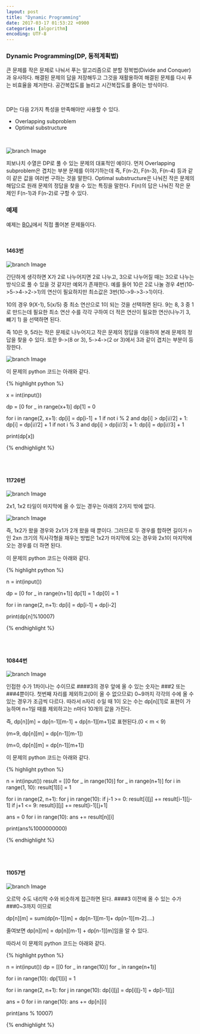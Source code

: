 ```yaml
---
layout: post
title: "Dynamic Programming"
date: 2017-03-17 01:53:22 +0900
categories: [algorithm]
encoding: UTF-8
---
```



### Dynamic Programming(DP, 동적계획법)

큰 문제를 작은 문제로 나눠서 푸는 알고리즘으로 분할 정복법(Divide and Conquer)과 유사하다. 
해결된 문제의 답을 저장해두고 그것을 재활용하여 해결된 문제를 다시 푸는 비효율을 제거한다.
공간복잡도를 늘리고 시간복잡도를 줄이는 방식이다. 

<br/>

DP는 다음 2가지 특성을 만족해야만 사용할 수 있다. 

- Overlapping subproblem
- Optimal substructure



<br/>

![branch Image](https://raw.githubusercontent.com/lee-seul/lee-seul.github.com/master/static/img/_posts/dynamic_programming.png)


피보나치 수열은 DP로 풀 수 있는 문제의 대표적인 예이다. 먼저 Overlapping subproblem은 겹치는 부분 문제를 이야기하는데 즉, F(n-2), F(n-3), F(n-4) 등과 같이 같은 값을 여러번 구하는 것을 말한다. Optimal substructure은 나눠진 작은 문제의 해답으로 원래 문제의 정답을 찾을 수 있는 특징을 말한다.
F(n)의 답은 나눠진 작은 문제인 F(n-1)과 F(n-2)로 구할 수 있다. 





### 예제 
예제는 [BOJ](https://www.acmicpc.net/)에서 직접 풀어본 문제들이다. 

<br/> 

#### 1463번 
![branch Image](https://raw.githubusercontent.com/lee-seul/lee-seul.github.com/master/static/img/_posts/dynamic_programming_01.png)

간단하게 생각하면 X가 2로 나누어지면 2로 나누고, 3으로 나누어질 때는 3으로 나누는 방식으로 풀 수 있을 것
같지만 예외가 존재한다. 예를 들어 10은 2로 나눌 경우 4번(10->5->4->2->1)의 연산이 필요하지만 
최소값은 3번(10->9->3->1)이다.

10의 경우 9(X-1), 5(x/5) 중 최소 연산으로 1이 되는 것을 선택하면 된다. 
9는 8, 3 중 1로 만드는데 필요한 최소 연산 수를 각각 구하여 더 적은 연산이 필요한 연산(나누기 3, 뺴기 1)
을 선택하면 된다. 

즉 10은 9, 5라는 작은 문제로 나누어지고 작은 문제의 정답을 이용하여 본래 문제의 정답을 찾을 수 있다.
또한 9->(8 or 3), 5->4->(2 or 3)에서 3과 같이 겹치는 부분이 등장한다. 

![branch Image](https://raw.githubusercontent.com/lee-seul/lee-seul.github.com/master/static/img/_posts/dynamic_programming_01-2.png)



이 문제의 python 코드는 아래와 같다.  

{% highlight python %}

x = int(input())

dp = [0 for _ in range(x+1)]
dp[1] = 0

for i in range(2, x+1):
    dp[i] = dp[i-1] + 1
    if not i % 2 and dp[i] > dp[i//2] + 1:
        dp[i] = dp[i//2] + 1
    if not i % 3 and dp[i] > dp[i//3] + 1:
        dp[i] = dp[i//3] + 1

print(dp[x])


{% endhighlight %}


<br/>
<br/>


#### 11726번
![branch Image](https://raw.githubusercontent.com/lee-seul/lee-seul.github.com/master/static/img/_posts/dynamic_programming_02.png)


2x1, 1x2 타일이 마지막에 올 수 있는 경우는 아래의 2가지 밖에 없다. 


![branch Image](https://raw.githubusercontent.com/lee-seul/lee-seul.github.com/master/static/img/_posts/dynamic_programming_02-2.png)

즉, 1x2가 왔을 경우와 2x1가 2개 왔을 때 뿐이다. 그러므로 두 경우를 합하면 길이가 n인 2xn 크기의 
직사각형을 채우는 방법은 1x2가 마지막에 오는 경우와 2x1이 마지막에 오는 경우를 더 하면 된다. 



이 문제의 python 코드는 아래와 같다.  

{% highlight python %}

n = int(input())

dp = [0 for _ in range(n+1)]
dp[1] = 1
dp[0] = 1

for i in range(2, n+1):
    dp[i] = dp[i-1] + dp[i-2]

print(dp[n]%10007)


{% endhighlight %}


<br/>
<br/>

#### 10844번

![branch Image](https://raw.githubusercontent.com/lee-seul/lee-seul.github.com/master/static/img/_posts/dynamic_programming_03.png)

인접한 수가 1차이나는 수이므로 ####3의 경우 앞에 올 수 있는 숫자는 ###2 또는 ###4뿐이다. 
첫번째 자리를 제외하고(0이 올 수 없으므로) 0~9까지 각각의 수에 올 수 있는 경우가 조금씩 다르다. 
따라서 n자리 수일 때 1이 오는 수는 dp[n][1]로 표현이 가능하며 n=1일 때를 제외하고는 n마다 10개의 
값을 가진다. 

즉, dp[n][m] = dp[n-1][m-1] + dp[n-1][m+1]로 표현된다.(0 < m < 9)

(m=9, dp[n][m] = dp[n-1][m-1])

(m=0, dp[n][m] = dp[n-1][m+1])

이 문제의 python 코드는 아래와 같다.  

{% highlight python %}

n = int(input())
result = [[0 for _ in range(10)] for _ in range(n+1)]
for i in range(1, 10):
    result[1][i] = 1

for i in range(2, n+1):
    for j in range(10):
        if j-1 >= 0:
            result[i][j] += result[i-1][j-1]
        if j+1 <= 9:
            result[i][j] += result[i-1][j+1]

ans = 0
for i in range(10):
    ans += result[n][i]

print(ans%1000000000)


{% endhighlight %}


<br/>
<br/>


#### 11057번
![branch Image](https://raw.githubusercontent.com/lee-seul/lee-seul.github.com/master/static/img/_posts/dynamic_programming_04.png)

오르막 수도 내리막 수와 비슷하게 접근하면 된다. ####3 이전에 올 수 있는 수가 ###0~3까지 이므로 

dp[n][m] = sum(dp[n-1][m] + dp[n-1][m-1]+ dp[n-1][m-2]....)

줄여보면 dp[n][m] = dp[n][m-1] + dp[n-1][m]임을 알 수 있다.  

따라서 이 문제의 python 코드는 아래와 같다.  

{% highlight python %}

n = int(input())
dp = [[0 for _ in range(10)] for _ in range(n+1)]

for i in range(10):
    dp[1][i] = 1

for i in range(2, n+1):
    for j in range(10):
        dp[i][j] = dp[i][j-1] + dp[i-1][j]

ans = 0
for i in range(10):
    ans += dp[n][i]

print(ans % 10007)




{% endhighlight %}

<br/>
<br/>


